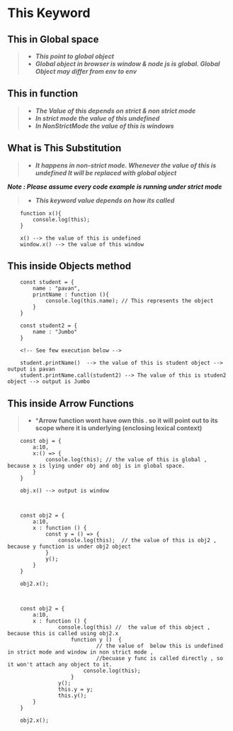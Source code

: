 # This Keyword

## This in Global space
>-  ***This point to global object***
>-  ***Global object in browser is window &  node js  is global. Global Object may differ from env to env***

## This in function
>- ***The Value of this depends on strict & non strict mode***
>- ***In strict mode the value of this undefined***
>- ***In NonStrictMode the value of this is windows***

## What is This Substitution
>- ***It happens in non-strict mode. Whenever the value of this is undefined It will be replaced with global object***


***Note : Please assume every code example is running under strict mode***

>- ***This keyword value depends on how its called***

        function x(){
            console.log(this);
        }

        x() --> the value of this is undefined
        window.x() --> the value of this window


## This inside Objects method 

        const student = {
            name : "pavan",
            printName : function (){
                console.log(this.name); // This represents the object
            }
        }

        const student2 = {
            name : "Jumbo"
        }

        <!-- See few execution below -->

        student.printName()  --> the value of this is student object --> output is pavan
        student.printName.call(student2) --> The value of this is studen2 object --> output is Jumbo



## This inside Arrow Functions
>- ***Arrow function wont have own this . so it will point out to its scope where it is underlying (enclosing lexical context)**

        const obj = {
            a:10,
            x:() => {
                console.log(this); // the value of this is global , because x is lying under obj and obj is in global space.
            }
        }

        obj.x() --> output is window



        const obj2 = {
            a:10,
            x : function () {
                const y = () => {
                    console.log(this);  // the value of this is obj2 , because y function is under obj2 object
                }
                y();
            }
        }

        obj2.x();


        
        const obj2 = {
            a:10,
            x : function () {
                    console.log(this) //  the value of this object , because this is called using obj2.x
                        function y ()  {
                                // the value of  below this is undefined in strict mode and window in non strict mode , 
                                //becuase y func is called directly , so it won't attach any object to it.
                            console.log(this); 
                        }
                    y();
                    this.y = y;
                    this.y();
            }
        }

        obj2.x();



